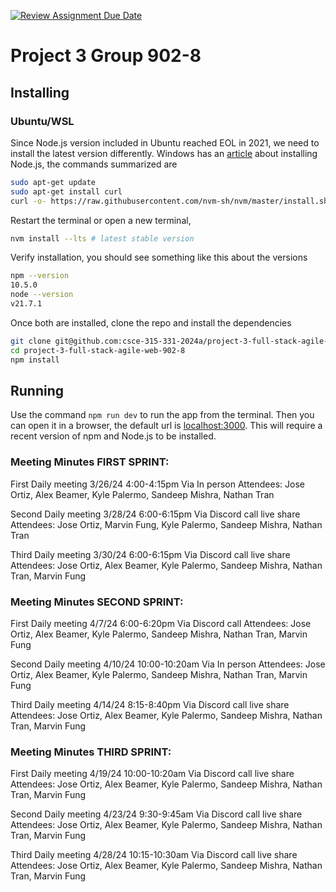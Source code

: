 [![Review Assignment Due Date](https://classroom.github.com/assets/deadline-readme-button-24ddc0f5d75046c5622901739e7c5dd533143b0c8e959d652212380cedb1ea36.svg)](https://classroom.github.com/a/ttC5_kKh)

# Project 3 Group 902-8

## Installing

### Ubuntu/WSL

Since Node.js version included in Ubuntu reached EOL in 2021, we need to install the latest version differently.
Windows has an [article](https://learn.microsoft.com/en-us/windows/dev-environment/javascript/nodejs-on-wsl) about installing Node.js, the commands summarized are

```bash
sudo apt-get update
sudo apt-get install curl
curl -o- https://raw.githubusercontent.com/nvm-sh/nvm/master/install.sh | bash # install nvm
```

Restart the terminal or open a new terminal,

```bash
nvm install --lts # latest stable version
```

Verify installation, you should see something like this about the versions

```bash
npm --version
10.5.0
node --version
v21.7.1
```

Once both are installed, clone the repo and install the dependencies

```bash
git clone git@github.com:csce-315-331-2024a/project-3-full-stack-agile-web-902-8.git
cd project-3-full-stack-agile-web-902-8
npm install
```

## Running

Use the command `npm run dev` to run the app from the terminal. Then you can open it in a browser, the default url is [localhost:3000](http://localhost:3000). This will require a recent version of npm and Node.js to be installed.

### Meeting Minutes FIRST SPRINT:

First Daily meeting 3/26/24 4:00-4:15pm Via In person Attendees: Jose Ortiz, Alex Beamer, Kyle Palermo, Sandeep Mishra, Nathan Tran

Second Daily meeting 3/28/24 6:00-6:15pm Via Discord call live share Attendees: Jose Ortiz, Marvin Fung, Kyle Palermo, Sandeep Mishra, Nathan Tran

Third Daily meeting 3/30/24 6:00-6:15pm Via Discord call live share Attendees: Jose Ortiz, Alex Beamer, Kyle Palermo, Sandeep Mishra, Nathan Tran, Marvin Fung

### Meeting Minutes SECOND SPRINT:

First Daily meeting 4/7/24 6:00-6:20pm Via Discord call Attendees: Jose Ortiz, Alex Beamer, Kyle Palermo, Sandeep Mishra, Nathan Tran, Marvin Fung

Second Daily meeting 4/10/24 10:00-10:20am Via In person Attendees: Jose Ortiz, Alex Beamer, Kyle Palermo, Sandeep Mishra, Nathan Tran, Marvin Fung

Third Daily meeting 4/14/24 8:15-8:40pm Via Discord call live share Attendees: Jose Ortiz, Alex Beamer, Kyle Palermo, Sandeep Mishra, Nathan Tran, Marvin Fung

### Meeting Minutes THIRD SPRINT:

First Daily meeting 4/19/24 10:00-10:20am Via Discord call live share Attendees: Jose Ortiz, Alex Beamer, Kyle Palermo, Sandeep Mishra, Nathan Tran, Marvin Fung

Second Daily meeting 4/23/24 9:30-9:45am Via Discord call live share Attendees: Jose Ortiz, Alex Beamer, Kyle Palermo, Sandeep Mishra, Nathan Tran, Marvin Fung

Third Daily meeting 4/28/24 10:15-10:30am Via Discord call live share Attendees: Jose Ortiz, Alex Beamer, Kyle Palermo, Sandeep Mishra, Nathan Tran, Marvin Fung
